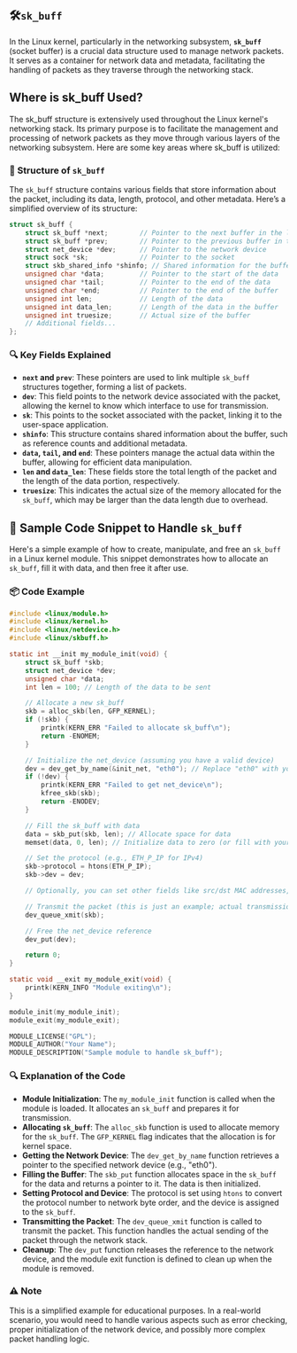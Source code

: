 ## 🛠️`sk_buff`

In the Linux kernel, particularly in the networking subsystem, **`sk_buff`** (socket buffer) is a crucial data structure used to manage network packets.
It serves as a container for network data and metadata, facilitating the handling of packets as they traverse through the networking stack.

## Where is sk_buff Used?

The sk_buff structure is extensively used throughout the Linux kernel's networking stack. Its primary purpose is to facilitate the management and processing of network packets as they move through various layers of the networking subsystem. Here are some key areas where sk_buff is utilized:
### 📜 Structure of `sk_buff`

The `sk_buff` structure contains various fields that store information about the packet, including its data, length, protocol, and other metadata. Here’s a simplified overview of its structure:

```c
struct sk_buff {
    struct sk_buff *next;        // Pointer to the next buffer in the list
    struct sk_buff *prev;        // Pointer to the previous buffer in the list
    struct net_device *dev;      // Pointer to the network device
    struct sock *sk;             // Pointer to the socket
    struct skb_shared_info *shinfo; // Shared information for the buffer
    unsigned char *data;         // Pointer to the start of the data
    unsigned char *tail;         // Pointer to the end of the data
    unsigned char *end;          // Pointer to the end of the buffer
    unsigned int len;            // Length of the data
    unsigned int data_len;       // Length of the data in the buffer
    unsigned int truesize;       // Actual size of the buffer
    // Additional fields...
};
```

### 🔍 Key Fields Explained

- **`next` and `prev`**: These pointers are used to link multiple `sk_buff` structures together, forming a list of packets.
- **`dev`**: This field points to the network device associated with the packet, allowing the kernel to know which interface to use for transmission.
- **`sk`**: This points to the socket associated with the packet, linking it to the user-space application.
- **`shinfo`**: This structure contains shared information about the buffer, such as reference counts and additional metadata.
- **`data`, `tail`, and `end`**: These pointers manage the actual data within the buffer, allowing for efficient data manipulation.
- **`len` and `data_len`**: These fields store the total length of the packet and the length of the data portion, respectively.
- **`truesize`**: This indicates the actual size of the memory allocated for the `sk_buff`, which may be larger than the data length due to overhead.

## 📝 Sample Code Snippet to Handle `sk_buff`

Here's a simple example of how to create, manipulate, and free an `sk_buff` in a Linux kernel module. This snippet demonstrates how to allocate an `sk_buff`, fill it with data, and then free it after use.

### 📦 Code Example

```c
#include <linux/module.h>
#include <linux/kernel.h>
#include <linux/netdevice.h>
#include <linux/skbuff.h>

static int __init my_module_init(void) {
    struct sk_buff *skb;
    struct net_device *dev;
    unsigned char *data;
    int len = 100; // Length of the data to be sent

    // Allocate a new sk_buff
    skb = alloc_skb(len, GFP_KERNEL);
    if (!skb) {
        printk(KERN_ERR "Failed to allocate sk_buff\n");
        return -ENOMEM;
    }

    // Initialize the net_device (assuming you have a valid device)
    dev = dev_get_by_name(&init_net, "eth0"); // Replace "eth0" with your device name
    if (!dev) {
        printk(KERN_ERR "Failed to get net_device\n");
        kfree_skb(skb);
        return -ENODEV;
    }

    // Fill the sk_buff with data
    data = skb_put(skb, len); // Allocate space for data
    memset(data, 0, len); // Initialize data to zero (or fill with your data)

    // Set the protocol (e.g., ETH_P_IP for IPv4)
    skb->protocol = htons(ETH_P_IP);
    skb->dev = dev;

    // Optionally, you can set other fields like src/dst MAC addresses, etc.

    // Transmit the packet (this is just an example; actual transmission code may vary)
    dev_queue_xmit(skb);

    // Free the net_device reference
    dev_put(dev);

    return 0;
}

static void __exit my_module_exit(void) {
    printk(KERN_INFO "Module exiting\n");
}

module_init(my_module_init);
module_exit(my_module_exit);

MODULE_LICENSE("GPL");
MODULE_AUTHOR("Your Name");
MODULE_DESCRIPTION("Sample module to handle sk_buff");
```

### 🔍 Explanation of the Code

- **Module Initialization**: The `my_module_init` function is called when the module is loaded. It allocates an `sk_buff` and prepares it for transmission.
- **Allocating `sk_buff`**: The `alloc_skb` function is used to allocate memory for the `sk_buff`. The `GFP_KERNEL` flag indicates that the allocation is for kernel space.
- **Getting the Network Device**: The `dev_get_by_name` function retrieves a pointer to the specified network device (e.g., "eth0").
- **Filling the Buffer**: The `skb_put` function allocates space in the `sk_buff` for the data and returns a pointer to it. The data is then initialized.
- **Setting Protocol and Device**: The protocol is set using `htons` to convert the protocol number to network byte order, and the device is assigned to the `sk_buff`.
- **Transmitting the Packet**: The `dev_queue_xmit` function is called to transmit the packet. This function handles the actual sending of the packet through the network stack.
- **Cleanup**: The `dev_put` function releases the reference to the network device, and the module exit function is defined to clean up when the module is removed.

### ⚠️ Note

This is a simplified example for educational purposes. In a real-world scenario, you would need to handle various aspects such as error checking, proper initialization of the network device, and possibly more complex packet handling logic.
